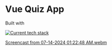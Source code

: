 # Vue Quiz App

Built with 

[![Current tech stack](https://skillicons.dev/icons?i=vue,vite)](https://skillicons.dev)


[Screencast from 07-14-2024 01:22:48 AM.webm](https://github.com/user-attachments/assets/d9e9aab6-84f3-4570-8453-752ac60fba68)
